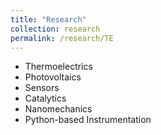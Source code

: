 ```yaml
---
title: "Research"
collection: research
permalink: /research/TE
---
```



* Thermoelectrics
* Photovoltaics
* Sensors
* Catalytics
* Nanomechanics
* Python-based Instrumentation
